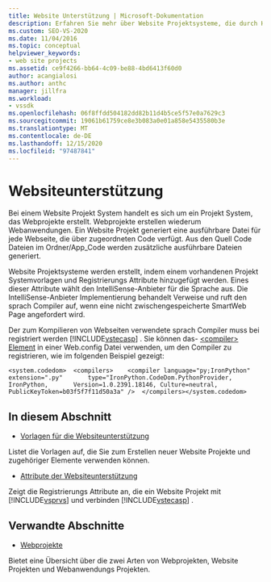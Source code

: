 ```yaml
---
title: Website Unterstützung | Microsoft-Dokumentation
description: Erfahren Sie mehr über Website Projektsysteme, die durch Hinzufügen von Vorlagen und Registrierungs Attributen zu einem vorhandenen Projekt System erstellt werden.
ms.custom: SEO-VS-2020
ms.date: 11/04/2016
ms.topic: conceptual
helpviewer_keywords:
- web site projects
ms.assetid: ce9f4266-bb64-4c09-be88-4bd6413f60d0
author: acangialosi
ms.author: anthc
manager: jillfra
ms.workload:
- vssdk
ms.openlocfilehash: 06f8ffdd504182dd82b11d4b5ce5f57e0a7629c3
ms.sourcegitcommit: 19061b61759ce8e3b083a0e01a858e5435580b3e
ms.translationtype: MT
ms.contentlocale: de-DE
ms.lasthandoff: 12/15/2020
ms.locfileid: "97487841"
---
```

# <a name="web-site-support"></a>Websiteunterstützung
Bei einem Website Projekt System handelt es sich um ein Projekt System, das Webprojekte erstellt. Webprojekte erstellen wiederum Webanwendungen. Ein Website Projekt generiert eine ausführbare Datei für jede Webseite, die über zugeordneten Code verfügt. Aus den Quell Code Dateien im Ordner/App_Code werden zusätzliche ausführbare Dateien generiert.

 Website Projektsysteme werden erstellt, indem einem vorhandenen Projekt Systemvorlagen und Registrierungs Attribute hinzugefügt werden. Eines dieser Attribute wählt den IntelliSense-Anbieter für die Sprache aus. Die IntelliSense-Anbieter Implementierung behandelt Verweise und ruft den sprach Compiler auf, wenn eine nicht zwischengespeicherte SmartWeb Page angefordert wird.

 Der zum Kompilieren von Webseiten verwendete sprach Compiler muss bei registriert werden [!INCLUDE[vstecasp](../../code-quality/includes/vstecasp_md.md)] . Sie können das- [ \<compiler> Element](/dotnet/framework/configure-apps/file-schema/compiler/compiler-element) in einer Web.config Datei verwenden, um den Compiler zu registrieren, wie im folgenden Beispiel gezeigt:

```
<system.codedom>  <compilers>    <compiler language="py;IronPython" extension=".py"       type="IronPython.CodeDom.PythonProvider, IronPython,       Version=1.0.2391.18146, Culture=neutral,       PublicKeyToken=b03f5f7f11d50a3a" />  </compilers></system.codedom>
```

## <a name="in-this-section"></a>In diesem Abschnitt
- [Vorlagen für die Websiteunterstützung](../../extensibility/internals/web-site-support-templates.md)

 Listet die Vorlagen auf, die Sie zum Erstellen neuer Website Projekte und zugehöriger Elemente verwenden können.

- [Attribute der Websiteunterstützung](../../extensibility/internals/web-site-support-attributes.md)

 Zeigt die Registrierungs Attribute an, die ein Website Projekt mit [!INCLUDE[vsprvs](../../code-quality/includes/vsprvs_md.md)] und verbinden [!INCLUDE[vstecasp](../../code-quality/includes/vstecasp_md.md)] .

## <a name="related-sections"></a>Verwandte Abschnitte
- [Webprojekte](../../extensibility/internals/web-projects.md)

 Bietet eine Übersicht über die zwei Arten von Webprojekten, Website Projekten und Webanwendungs Projekten.
